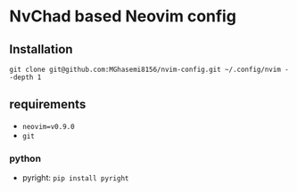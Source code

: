 # NvChad based Neovim config

## Installation

`git clone git@github.com:MGhasemi8156/nvim-config.git ~/.config/nvim --depth 1`

## requirements
- `neovim=v0.9.0`
- `git`
### python
- pyright: `pip install pyright`
